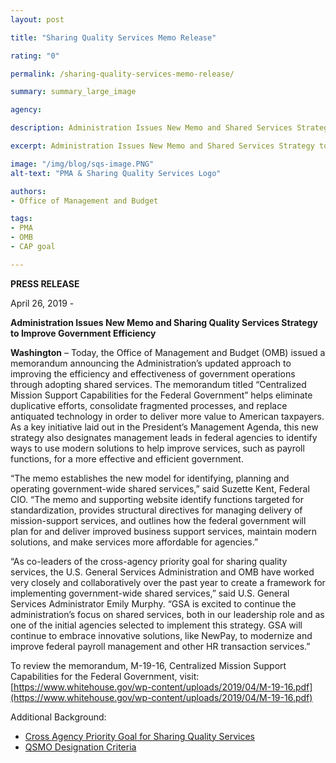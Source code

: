 ```yaml
---
layout: post

title: "Sharing Quality Services Memo Release"

rating: "0"

permalink: /sharing-quality-services-memo-release/

summary: summary_large_image

agency:

description: Administration Issues New Memo and Shared Services Strategy to Improve Government Efficiency

excerpt: Administration Issues New Memo and Shared Services Strategy to Improve Government Efficiency

image: "/img/blog/sqs-image.PNG"
alt-text: "PMA & Sharing Quality Services Logo"

authors:
- Office of Management and Budget

tags:
- PMA
- OMB
- CAP goal

---
```


**PRESS RELEASE**

April 26, 2019 -

**Administration Issues New Memo and Sharing Quality Services Strategy to Improve Government Efficiency**

**Washington** – Today, the Office of Management and Budget (OMB) issued a memorandum announcing the Administration’s updated approach to improving the efficiency and effectiveness of government operations through adopting shared services. The memorandum titled “Centralized Mission Support Capabilities for the Federal Government” helps eliminate duplicative efforts, consolidate fragmented processes, and replace antiquated technology in order to deliver more value to American taxpayers. As a key initiative laid out in the President’s Management Agenda, this new strategy also designates management leads in federal agencies to identify ways to use modern solutions to help improve services, such as payroll functions, for a more effective and efficient government.

“The memo establishes the new model for identifying, planning and operating government-wide shared services,” said Suzette Kent, Federal CIO. “The memo and supporting website identify functions targeted for standardization, provides structural directives for managing delivery of mission-support services, and outlines how the federal government will plan for and deliver improved business support services, maintain modern solutions, and make services more affordable for agencies.”

“As co-leaders of the cross-agency priority goal for sharing quality services, the U.S. General Services Administration and OMB have worked very closely and collaboratively over the past year to create a framework for implementing government-wide shared services,” said U.S. General Services Administrator Emily Murphy. “GSA is excited to continue the administration’s focus on shared services, both in our leadership role and as one of the initial agencies selected to implement this strategy. GSA will continue to embrace innovative solutions, like NewPay, to modernize and improve federal payroll management and other HR transaction services.”

To review the memorandum, M-19-16, Centralized Mission Support Capabilities for the Federal Government, visit: [https://www.whitehouse.gov/wp-content/uploads/2019/04/M-19-16.pdf](https://www.whitehouse.gov/wp-content/uploads/2019/04/M-19-16.pdf)

Additional Background:
* [Cross Agency Priority Goal for Sharing Quality Services](https://www.performance.gov/CAP/CAP_goal_5.html)
* [QSMO Designation Criteria](https://ussm.gsa.gov/assets/files/QSMO-Long-term-Designation-Criteria.pdf)
